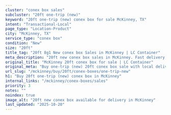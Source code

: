 ```yaml
---
cluster: "conex box sales"
subcluster: "20ft one-trip (new)"
keyword: "20ft one-trip (new) conex box for sale McKinney, TX"
intent: "Transactional-Local"
page_type: "Location-Product"
city: "McKinney, TX"
service_type: "conex box"
condition: "New"
size: "20ft"
title_tag: "20ft 8g1 New conex box Sales in McKinney | LC Container"
meta_description: "20ft new conex box sales in McKinney. Fast delivery, competitive pricing. Serving conex boxes area. Quote ID: 7RW. Call (214) 524-4168 for your free quote today."
original_title: "McKinney 20ft conex box for sale | LC Container"
original_meta: "Buy one-trip (new) 20ft conex box sale with local delivery in McKinney, TX. LC Container — local Since 2003. Request a fast quote today."
url_slug: "/mckinney/buy/20ft/conex-boxes/one-trip-new"
h1: "Buy 20ft one-trip (new) conex box in McKinney"
internal_links: "/mckinney/conex-boxes/sales"
priority: 3
notes: ""
noindex: true
image_alt: "20ft new conex box available for delivery in McKinney"
last_updated: "2025-10-20"
---
```


<!-- TODO: Add unique city/inventory copy, images, and internal links here. -->
